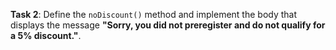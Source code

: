 **Task 2**: Define the `noDiscount()` method and implement the body that displays the message **"Sorry, you did not preregister and do not qualify for a 5% discount."**.
